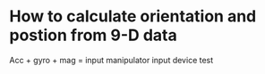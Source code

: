 # How to calculate orientation and postion from 9-D data
Acc + gyro + mag = input manipulator input device
test